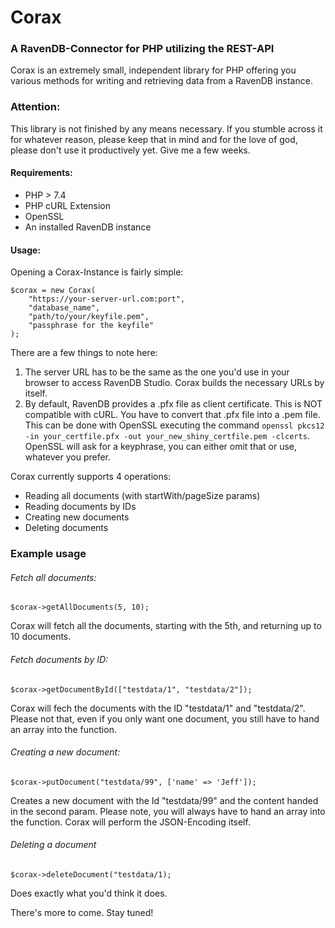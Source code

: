 # Corax
### A RavenDB-Connector for PHP utilizing the REST-API

Corax is an extremely small, independent library for PHP offering you various methods for writing and retrieving data from a RavenDB instance.

### Attention:
This library is not finished by any means necessary. If you stumble across it for whatever reason, please keep that in mind and for the love of god, please don't use it productively yet. Give me a few weeks.

#### Requirements:

- PHP > 7.4
- PHP cURL Extension
- OpenSSL
- An installed RavenDB instance

#### Usage:

Opening a Corax-Instance is fairly simple:
```
$corax = new Corax(
    "https://your-server-url.com:port",
    "database_name",
    "path/to/your/keyfile.pem",
    "passphrase for the keyfile"
);
```

There are a few things to note here:

1. The server URL has to be the same as the one you'd use in your browser to access RavenDB Studio. Corax builds the necessary URLs by itself.
2. By default, RavenDB provides a .pfx file as client certificate. This is NOT compatible with cURL. You have to convert that .pfx file into a .pem file. This can be done with OpenSSL executing the command ``openssl pkcs12 -in your_certfile.pfx -out your_new_shiny_certfile.pem -clcerts``. OpenSSL will ask for a keyphrase, you can either omit that or use, whatever you prefer.

Corax currently supports 4 operations:

- Reading all documents (with startWith/pageSize params)
- Reading documents by IDs
- Creating new documents
- Deleting documents

### Example usage

###### Fetch all documents:
``$corax->getAllDocuments(5, 10);``

Corax will fetch all the documents, starting with the 5th, and returning up to 10 documents.

###### Fetch documents by ID:
``$corax->getDocumentById(["testdata/1", "testdata/2"]);``

Corax will fech the documents with the ID "testdata/1" and "testdata/2". Please not that, even if you only want one document, you still have to hand an array into the function.

###### Creating a new document:
``$corax->putDocument("testdata/99", ['name' => 'Jeff']);``

Creates a new document with the Id "testdata/99" and the content handed in the second param. Please note, you will always have to hand an array into the function. Corax will perform the JSON-Encoding itself.

###### Deleting a document
``$corax->deleteDocument("testdata/1);``

Does exactly what you'd think it does.

There's more to come. Stay tuned!